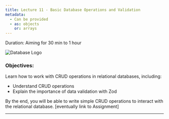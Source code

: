 ```yaml
---
title: Lecture 11 - Basic Database Operations and Validation
metadata:
  - Can be provided
  - as: objects
    or: arrays
---
```


<!-- # Lecture 11: Basic Database Operations and Validation -->

Duration: Aiming for 30 min to 1 hour

![Database Logo](https://cdn.iconscout.com/icon/premium/png-256-thumb/relational-database-2417234-2036561.png)

### Objectives:

Learn how to work with CRUD operations in relational databases, including:

- Understand CRUD operations
- Explain the importance of data validation with Zod

By the end, you will be able to write simple CRUD operations to interact with the relational database. [eventually link to Assignment]

---
